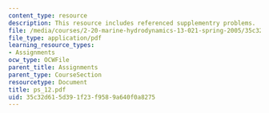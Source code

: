 ```yaml
---
content_type: resource
description: This resource includes referenced supplementry problems.
file: /media/courses/2-20-marine-hydrodynamics-13-021-spring-2005/35c32d615d391f23f9589a640f0a8275_ps_12.pdf
file_type: application/pdf
learning_resource_types:
- Assignments
ocw_type: OCWFile
parent_title: Assignments
parent_type: CourseSection
resourcetype: Document
title: ps_12.pdf
uid: 35c32d61-5d39-1f23-f958-9a640f0a8275
---
```

